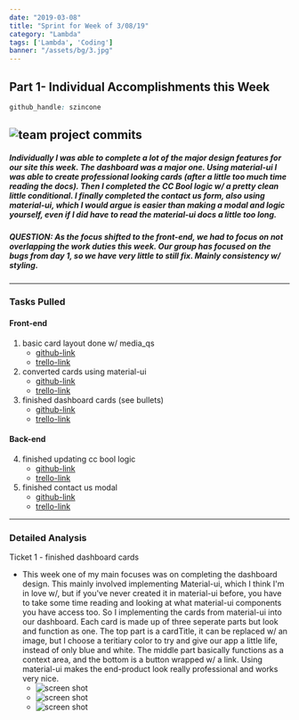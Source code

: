```yaml
---
date: "2019-03-08"
title: "Sprint for Week of 3/08/19"
category: "Lambda"
tags: ['Lambda', 'Coding']
banner: "/assets/bg/3.jpg"
---
```

## Part 1- Individual Accomplishments this Week

```css 
github_handle: szincone
```
![team project commits](/assets/tm_contributions/team_commits_3_08.jpg)
---
##### Individually I was able to complete a lot of the major design features for our site this week. The dashboard was a major one. Using material-ui I was able to create professional looking cards (after a little too much time reading the docs). Then I completed the CC Bool logic w/ a pretty clean little conditional. I finally completed the contact us form, also using material-ui, which I would argue is easier than making a modal and logic yourself, even if I did have to read the material-ui docs a little too long.

##### QUESTION: As the focus shifted to the front-end, we had to focus on not overlapping the work duties this week. Our group has focused on the bugs from day 1, so we have very little to still fix. Mainly consistency w/ styling.
---
### Tasks Pulled
#### Front-end
1. basic card layout done w/ media_qs
    * [github-link](https://github.com/Lambda-School-Labs/labs10-student-follow/commit/c7048d78d91d95121ba391d65b2d40b3e61cc6a5)
    * [trello-link](https://trello.com/c/62AkQiiF/66-dashboard-design)
2. converted cards using material-ui
    * [github-link](https://github.com/Lambda-School-Labs/labs10-student-follow/commit/561572296814d859f1b6762087362de10f23a19c)
    * [trello-link](https://trello.com/c/62AkQiiF/66-dashboard-design)
3. finished dashboard cards (see bullets)
    * [github-link](https://github.com/Lambda-School-Labs/labs10-student-follow/commit/5dc8af38f9f4ee88de57e9d9e0f44db979cc1019)
    * [trello-link](https://trello.com/c/62AkQiiF/66-dashboard-design)

#### Back-end
4. finished updating cc bool logic
    * [github-link](https://github.com/Lambda-School-Labs/labs10-student-follow/commit/8d12388ec828c1939066bd3b46066eae4ecc8df8)
    * [trello-link](https://trello.com/c/8UDrCgBZ/109-cc-feature-on-listform)
5. finished contact us modal
    * [github-link](https://github.com/Lambda-School-Labs/labs10-student-follow/commit/1d36babe75c0ccf4c4287028819d0b1a4f75e6b1)
    * [trello-link](https://trello.com/c/lBCvOJnI/108-contact-us-form-on-billing-page)

---
### Detailed Analysis
Ticket 1 - finished dashboard cards

  * This week one of my main focuses was on completing the dashboard design. This mainly involved implementing Material-ui, which I think I'm in love w/, but if you've never created it in material-ui before, you have to take some time reading and looking at what material-ui components you have access too. So I implementing the cards from material-ui into our dashboard. Each card is made up of three seperate parts but look and function as one. The top part is a cardTitle, it can be replaced w/ an image, but I choose a teritiary color to try and give our app a little life, instead of only blue and white. The middle part basically functions as a context area, and the bottom is a button wrapped w/ a link. Using material-ui makes the end-product look really professional and works very nice.
    * ![screen shot](/assets/3_08/card_imports.JPG)
    * ![screen shot](/assets/3_08/styles_card.JPG)
    * ![screen shot](/assets/3_08/title_card.JPG)

